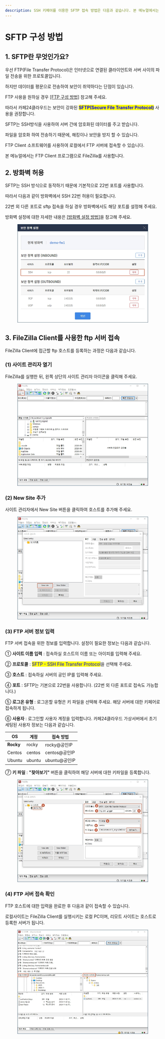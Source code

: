 ```yaml
---
description: SSH 키페어를 이용한 SFTP 접속 방법은 다음과 같습니다. 본 메뉴얼에서는 FTP 소프트웨어로 FileZilla를 사용합니다.
---
```


# SFTP 구성 방법

## 1. SFTP란 무엇인가요?

우선 FTP(File Transfer Protocol)은 인터넷으로 연결된 클라이언트와 서버 사이의 파일 전송을 위한 프로토콜입니다.

하지만 데이터를 평문으로 전송하여 보안이 취약하다는 단점이 있습니다.

FTP 사용을 원하실 경우 [\[FTP 구성 방법\]](ftp.md) 참고해 주세요.



따라서 카페24클라우드는 보안이 강화된 <mark style="color:blue;">**SFTP(Secure File Transfer Protocol)**</mark> 사용을 권장합니다.

SFTP는 SSH방식을 사용하여 서버 간에 암호화된 데이터를 주고 받습니다.

파일을 암호화 하여 전송하기 때문에, 해킹이나 보안을 방지 할 수 있습니다.



FTP Client 소프트웨어를 사용하여 로컬에서 FTP 서버에 접속할 수 있습니다.

본 메뉴얼에서는 FTP Client 프로그램으로 FileZilla를 사용합니다.







## 2. 방화벽 허용

SFTP는 SSH 방식으로 동작하기 때문에 기본적으로 22번 포트를 사용합니다.&#x20;

따라서 다음과 같이 방화벽에서 SSH 22번 허용이 필요합니다.

22번 외 다른 포트로 sftp 접속을 하실 경우 방화벽에서도 해당 포트를 설정해 주세요.



방화벽 설정에 대한 자세한 내용은 [\[방화벽 설정 방법\]](../../../security/security/config.md)을 참고해 주세요.

<figure><img src="../../../.gitbook/assets/image (3) (2).png" alt=""><figcaption></figcaption></figure>







## 3. FileZilla Client를 사용한 ftp 서버 접속

FileZilla Client에 접근할 ftp 호스트를 등록하는 과정은 다음과 같습니다.

### (1) 사이트 관리자 열기

FileZilla를 실행한 뒤, 왼쪽 상단의 사이트 관리자 아이콘을 클릭해 주세요.

<figure><img src="../../../.gitbook/assets/image (2) (1) (1) (1).png" alt=""><figcaption></figcaption></figure>





### (2) New Site 추가

사이트 관리자에서 New Site 버튼을 클릭하여 호스트를 추가해 주세요.

<figure><img src="../../../.gitbook/assets/image (3) (1) (1) (1).png" alt=""><figcaption></figcaption></figure>





### (3) FTP 서버 정보 입력

FTP 서버 접속을 위한 정보를 입력합니다. 설정이 필요한 정보는 다음과 같습니다.&#x20;

① **사이트 이름 입력** : 접속하실 호스트의 이름 또는 아이피를 입력해 주세요.

② **프로토콜** : <mark style="color:blue;">SFTP - SSH File Transfer Protocol</mark>을 선택해 주세요.&#x20;

③ **호스트** : 접속하실 서버의 공인 IP를 입력해 주세요.

④ **포트** : SFTP는 기본으로 22번을 사용합니다. (22번 외 다른 포트로 접속도 가능합니다.)

⑤ **로그온 유형** : 로그온할 유형은 키 파일을 선택해 주세요. 해당 서버에 대한 키페어로 접속하게 됩니다.

⑥ **사용자** : 로그인할 사용자 계정을 입력합니다. 카페24클라우드 가상서버에서 초기 세팅된 사용자 정보는 다음과 같습니다. &#x20;

| OS        | 계정     | 접속 방법       |
| --------- | ------ | ----------- |
| **Rocky** | rocky  | rocky@공인IP  |
| Centos    | centos | centos@공인IP |
| Ubuntu    | ubuntu | ubuntu@공인IP |



⑦ **키 파일** : **"찾아보기"** 버튼을 클릭하여 해당 서버에 대한 키파일을 등록합니다.

<figure><img src="../../../.gitbook/assets/image (6) (1) (1).png" alt=""><figcaption></figcaption></figure>





### (4) FTP 서버 접속 확인

FTP 호스트에 대한 입력을 완료한 후 다음과 같이 접속할 수 있습니다.&#x20;

로컬사이트는 FileZilla Client를 실행시키는 로컬 PC이며, 리모트 사이트는 호스트로 등록한 서버가 됩니다.

<figure><img src="../../../.gitbook/assets/image (8) (1) (1).png" alt=""><figcaption></figcaption></figure>



